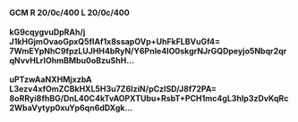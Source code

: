 #### GCM R 20/0c/400 L 20/0c/400
**kG9cqygvuDpRAh/j**<br/>**J1kHGjmOvaoGpxQ5fIAf1x8ssapOVp+UhFkFLBVuGf4=**<br/>**7WmEYpNhC9fpzLUJHH4bRyN/Y6PnIe4IO0skgrNJrGQDpeyjo5Nbqr2qrqNvvHLrIOhmBMbu0oBzuShH...**<br/><br/>
**uPTzwAaNXHMjxzbA**<br/>**L3ezv4xfOmZCBkHXL5H3u7Z6IziN/pCzlSD/J8f72PA=**<br/>**8oRRyi8fhBG/DnL40C4kTvAOPXTUbu+RsbT+PCH1mc4gL3hlp3zDvKqRc2WbaVytyp0xuYp6qn6dDXgk...**